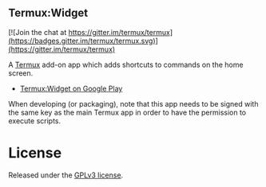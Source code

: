 Termux:Widget
-------------
[![Join the chat at https://gitter.im/termux/termux](https://badges.gitter.im/termux/termux.svg)](https://gitter.im/termux/termux)

A [Termux](https://termux.com) add-on app which adds shortcuts to commands on the home screen.

- [Termux:Widget on Google Play](https://play.google.com/store/apps/details?id=com.termux.widget)

When developing (or packaging), note that this app needs to be signed with the same key as the main Termux app in order to have the permission to execute scripts.

License
=======
Released under the [GPLv3 license](http://www.gnu.org/licenses/gpl-3.0.en.html).
